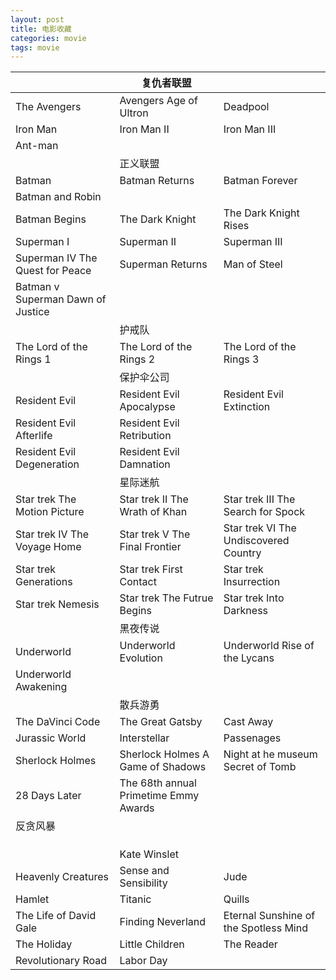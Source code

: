 ```yaml
---
layout: post
title: 电影收藏
categories: movie
tags: movie
--- 
```

|                                   | 复仇者联盟                                 |                                       |
| --------------------------------- | ------------------------------------- | ------------------------------------- |
| The Avengers                      | Avengers Age of Ultron                | Deadpool                              |
| Iron Man                          | Iron Man II                           | Iron Man III                          |
| Ant-man                           |                                       |                                       |
|                                   | 正义联盟                                  |                                       |
| Batman                            | Batman Returns                        | Batman Forever                        |
| Batman and Robin                  |                                       |                                       |
| Batman Begins                     | The Dark Knight                       | The Dark Knight Rises                 |
| Superman I                        | Superman II                           | Superman III                          |
| Superman IV The Quest for Peace   | Superman Returns                      | Man of Steel                          |
| Batman v Superman Dawn of Justice |                                       |                                       |
|                                   | 护戒队                                   |                                       |
| The Lord of the Rings 1           | The Lord of the Rings 2               | The Lord of the Rings 3               |
|                                   | 保护伞公司                                 |                                       |
| Resident Evil                     | Resident Evil Apocalypse              | Resident Evil Extinction              |
| Resident Evil Afterlife           | Resident Evil Retribution             |                                       |
| Resident Evil Degeneration        | Resident Evil Damnation               |                                       |
|                                   | 星际迷航                                  |                                       |
| Star trek The Motion Picture      | Star trek II The Wrath of Khan        | Star trek III The Search for Spock    |
| Star trek IV The Voyage Home      | Star trek V The Final Frontier        | Star trek VI The Undiscovered Country |
| Star trek Generations             | Star trek First Contact               | Star trek Insurrection                |
| Star trek Nemesis                 | Star trek The Futrue Begins           | Star trek Into Darkness               |
|                                   | 黑夜传说                                  |                                       |
| Underworld                        | Underworld Evolution                  | Underworld Rise of the Lycans         |
| Underworld Awakening              |                                       |                                       |
|                                   | 散兵游勇                                  |                                       |
| The DaVinci Code                  | The Great Gatsby                      | Cast Away                             |
| Jurassic World                    | Interstellar                          | Passenages                            |
| Sherlock Holmes                   | Sherlock Holmes A Game of Shadows     | Night at he museum Secret of Tomb     |
| 28 Days Later                     | The 68th annual Primetime Emmy Awards |                                       |
| 反贪风暴                              |                                       |                                       |
|                                   |                                       |                                       |
|                                   |                                       |                                       |
|                                   |                                       |                                       |
|                                   | Kate Winslet                          |                                       |
| Heavenly Creatures                | Sense and Sensibility                 | Jude                                  |
| Hamlet                            | Titanic                               | Quills                                |
| The Life of David Gale            | Finding Neverland                     | Eternal Sunshine of the Spotless Mind |
| The Holiday                       | Little Children                       | The Reader                            |
| Revolutionary Road                | Labor Day                             |                                       |


